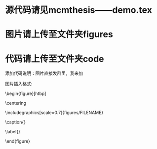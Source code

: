 # 源代码请见mcmthesis——demo.tex
# 图片请上传至文件夹figures
# 代码请上传至文件夹code

添加代码说明：图片直接发群里，我来加

图片插入格式:

\begin{figure}[htbp]

  \centering

  \includegraphics[scale=0.7]{figures/FILENAME}

  \caption{}
  
  \label{}
  
\end{figure}
